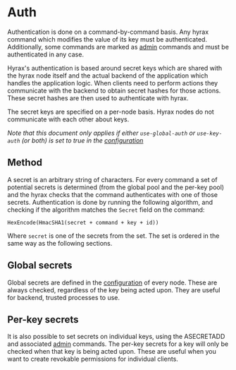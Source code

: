 # Auth

Authentication is done on a command-by-command basis. Any hyrax command which
modifies the value of its key must be authenticated.  Additionally, some
commands are marked as [admin][admin] commands and must be authenticated in any
case.

Hyrax's authentication is based around secret keys which are shared with the
hyrax node itself and the actual backend of the application which handles the
application logic. When clients need to perform actions they communicate with
the backend to obtain secret hashes for those actions. These secret hashes
are then used to authenticate with hyrax.

The secret keys are specified on a per-node basis. Hyrax nodes do not
communicate with each other about keys.

*Note that this document only applies if either `use-global-auth` or
`use-key-auth` (or both) is set to true in the [configuration][config]*

## Method

A secret is an arbitrary string of characters. For every command a set of
potential secrets is determined (from the global pool and the per-key pool) and
the hyrax checks that the command authenticates with one of those secrets.
Authentication is done by running the following algorithm, and checking if the
algorithm matches the `Secret` field on the command:

```
HexEncode(HmacSHA1(secret + command + key + id))
```

Where `secret` is one of the secrets from the set. The set is ordered in the
same way as the following sections.

## Global secrets

Global secrets are defined in the [configuration][config] of every node. These
are always checked, regardless of the key being acted upon. They are useful for
backend, trusted processes to use.

## Per-key secrets

It is also possible to set secrets on individual keys, using the ASECRETADD and
associated [admin][admin] commands. The per-key secrets for a key will only be
checked when that key is being acted upon. These are useful when you want to
create revokable permissions for individual clients.

[config]: /doc/installconfig.md
[admin]: /doc/admin.md
